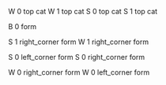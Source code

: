 
W 0 top cat
W 1 top cat
S 0 top cat
S 1 top cat

B 0 form






S 1 right_corner form
W 1 right_corner form

S 0 left_corner form
S 0 right_corner form

W 0 right_corner form
W 0 left_corner form

